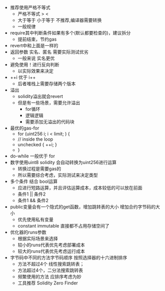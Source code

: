 - 推荐使用严格不等式
    + 严格不等式 >  <
    + 大于等于  小于等于 不推荐,编译器需要转换
    + 一般规律
- require其中判断条件如果有多个(默认都要检查的)，建议拆分
    + 提前结束，节约gas
- revert中和上面是一样的
- 返回参数  实名、匿名 需要实际测试优劣
    + 一般来说 实名更优
- 避免使用！进行反向判断
    + 以实际效果来决定
- ++i  优于   i++
    + 后者堆栈上需要存储两个版本
- 溢出
    + solidity溢出就会revert
    + 但是有一些场景，需要允许溢出
        - for循环
        - 逻辑逻辑
        - 需要添加无溢出的代码块
- 最优的gas-for
    + for (uint256 i; i < limit; ) {
    + // inside the loop
    +   unchecked { ++i; }
    + }
- do-while 一般优于 for
- 数字使用uint8  solidity 会自动转换为uint256进行运算
    + 转换过程是需要gas的
    + 所以需要综合考虑，实际测试来决定类型
- 多个条件 结合 bool运算
    + 应进行短路运算，并且评估运算成本，成本较低的可以放在前面
    + 条件1 || 条件2
    + 条件1 && 条件2
- public变量会有一个隐式的get函数，增加跳转表的大小  增加合约字节码的大小
    + 优先使用私有变量
    + constant  immutable 直接都不占用存储空间了
- 优化器的runs参数
    + 根据实际场景来选择
    + 较小的runs代表优先考虑部署成本
    + 较大的runs代表优先考虑运行成本
- 字节码中不同的方法字节码顺序  按照选择器的十六进制排序
    + 方法不超过4个 线性搜索跳转表；
    + 方法超过4个，二分法搜索跳转表
    + 频繁使用的方法 应排序考虑为妙
    + 工具推荐 Solidity Zero Finder

